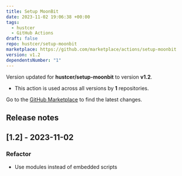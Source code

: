 ```yaml
---
title: Setup MoonBit
date: 2023-11-02 19:06:38 +00:00
tags:
  - hustcer
  - GitHub Actions
draft: false
repo: hustcer/setup-moonbit
marketplace: https://github.com/marketplace/actions/setup-moonbit
version: v1.2
dependentsNumber: "1"
---
```



Version updated for **hustcer/setup-moonbit** to version **v1.2**.
- This action is used across all versions by **1** repositories.

Go to the [GitHub Marketplace](https://github.com/marketplace/actions/setup-moonbit) to find the latest changes.

## Release notes

## [1.2] - 2023-11-02

### Refactor

- Use modules instead of embedded scripts
